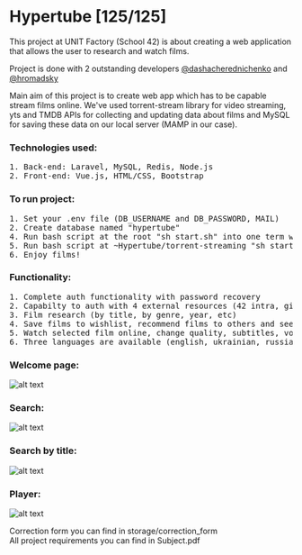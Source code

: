 # Hypertube [125/125]
This project at UNIT Factory (School 42) is about creating a web application that allows the user to research and watch films.

Project is done with 2 outstanding developers [@dashacherednichenko](https://github.com/dashacherednichenko) and [@hromadsky](https://github.com/hromadsky)

Main aim of this project is to create web app which has to be capable stream films online.
We've used torrent-stream library for video streaming, yts and TMDB APIs for collecting and updating data about films and MySQL for saving these data on our local server (MAMP in our case).

### Technologies used:
<pre>
1. Back-end: Laravel, MySQL, Redis, Node.js
2. Front-end: Vue.js, HTML/CSS, Bootstrap
</pre>

### To run project:
<pre>
1. Set your .env file (DB_USERNAME and DB_PASSWORD, MAIL)
2. Create database named "hypertube"
4. Run bash script at the root "sh start.sh" into one term window
5. Run bash script at ~Hypertube/torrent-streaming "sh start.sh" into second term window
6. Enjoy films!
</pre>

### Functionality:
<pre>
1. Complete auth functionality with password recovery
2. Capabilty to auth with 4 external resources (42 intra, github, google+, linkedin)
3. Film research (by title, by genre, year, etc)
4. Save films to wishlist, recommend films to others and see all watched films in profile page
5. Watch selected film online, change quality, subtitles, volume and speed
6. Three languages are available (english, ukrainian, russian)
</pre>

### Welcome page:
![alt text](https://github.com/oleksiirude/Hypertube/blob/master/storage/pics/main.jpg)

### Search:
![alt text](https://github.com/oleksiirude/Hypertube/blob/master/storage/pics/search.png)

### Search by title:
![alt text](https://github.com/oleksiirude/Hypertube/blob/master/storage/pics/research.png)

### Player:
![alt text](https://github.com/oleksiirude/Hypertube/blob/master/storage/pics/player.jpg)

Correction form you can find in storage/correction_form<br>
All project requirements you can find in Subject.pdf<br>
